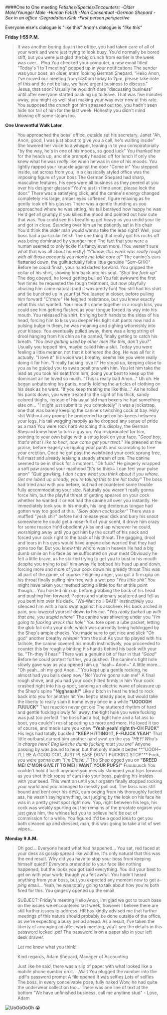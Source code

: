 ####One to One meeting
*Fetishes/Species/Encounters:
-Older Male/Younger Male
-Human Fetish
-Non Consentual
-German Shepard
-Sex in an office
-Degradation Kink
-First person perspective*

Everyone else's dialogue is "like this"
Anon's dialogue is *"like this"*

**Friday 1:55 P.M.**

>It was another boring day in the office, you had taken care of all of your work and were just trying to look busy.
>You'd normally be bored stiff, but you were just glad the big crunch from earlier in the week was over...
>*Ping*
>You checked your computer, a new email titled "Today's 1 to 1 meeting" popped up in your notifications
>The sender was your boss, an older, stern looking German Shepard.
>"Hello Anon, I've moved our meeting from 5:30pm today to 2pm, please take note of this and do not be late, we have urgent business to discuss."
>Jesus, that soon? Usually he wouldn't dare "discussing business" until after everyone started packing up to leave.
>That was five minutes away, you might as well start making your way over now at this rate.
>You supposed the crunch got him stressed out too, you hadn't seen hide nor tail of him for the last week.
>Honestly you didn't mind blowing off some steam too.

**One Uneventful Walk Later**

>You approached the boss' office, outside sat his secretary, Janet "Ah, Anon, good, I was just about to give you a call, he's waiting inside"
>She lowered her voice to a whisper, leaning in to you conspiratorially "by the way, he's in one of his moods, so good luck"
>You thanked her for the heads up, and she promptly headed off for lunch
>If only she knew what he was *really* like when he was in one of his moods.
>You lightly rapped your knuckle against the door
>"Come in"
>You stepped inside, sat across from you, in a classically styled office was the imposing figure of your boss
>The German Shepard had sharp, masculine features, his eyes were all business as they peered at you over his designer glasses
>"You're just in time anon, please lock the door."
>There was a satisfying click, and the canine's energy changed completely
>His large, amber eyes softened, figure relaxing as he gently took off his glasses
>There was a gentle thudding as you approached where he was sitting, his tail betrayed how happy he was
>He'd get all grumpy if you killed the mood and pointed out how cute that was.
>You could see his breathing get heavy as you undid your tie and got in close. Standing over him as he patiently sat in his chair
>You'd think the older man would wanna take the lead right?
>Well, your boss had a particular fetish
>The one thing that really got his rocks off was being dominated by younger men
>The fact that you were a human seemed to only tickle his fancy even more. (You weren't sure what that was all about honestly)
>*"Y'know, this week was really rough with all those accounts you made me take care of"*
>The canine's ears flattened down, the guilt actually felt a little genuine "Sorr-GHK!"
>Before he could finish, your hand darted forward. You gripped the collar of his shirt, shoving him back into his seat.
>*"Shut the fuck up"*
>The dog obeyed, he loved getting bullied
>You felt awkward the first few times he requested the rough treatment, but now playfully abusing him came natural (and it was pretty fun)
>You still had his shirt and tie bunched up in your fist
>You leaned in closer, before pulling him forward *"C'mere"*
>He feigned resistance, but you knew exactly what this slut wanted.
>Your mouths came together in a rough kiss, you could see him getting flushed as your tongue forced its way into his mouth.
>You released his shirt, bringing both hands to the sides of his head, forcing him to kiss you deeper
>His tight suit pants now had a pulsing bulge in them, he was moaning and sighing whoreishly into your kisses.
>You eventually pulled away, there was a long string of drool hanging from his chin as he panted, finally getting to catch his breath.
>*"You love getting used by other men like this, don't you?"*
>Usually you topped him, maybe called him a slut.
>Today you were feeling a little meaner, not that it bothered the dog. He was all for it actually.
>"I love it" his voice was breathy, seems like you were really doing it for him. "I really fucking love it"
>He stood up, keeping close to you as he guided you to swap positions with him. You let him take the lead as you took his seat from him, doing your best to keep up the dominant air he loved so much.
>"This is really bad Anon..." Uh oh.
>He began unbuttoning his pants, neatly folding the articles of clothing on his desk as he went.
>"If you keep treating me like this..."
>As he rolled his pants down, you were treated to the sight of his thick, sandy colored thighs, instead of his usual old man boxers he had something else on...
>"I might just submit to you completely"
>It was a jockstrap, one that was barely keeping the canine's twitching cock at bay.
>Holy shit
>Without any prompt he proceeded to get on his knees between your legs, his tail wagging happily as he dropped any sense of pride as a man
>You were rock hard watching this display, the German Shepard knew how to turn a guy on.
>You reciprocated for him, pointing to your own bulge with a smug look on your face. "*Good boy, that's what I like to hear, now come get your treat.*"
>He preened at the praise, before eagerly unzipping your pants and scrambling to free your erection.
>Once he got past the waistband your cock sprung free, full mast and already leaking a steady stream of pre.
>The canine seemed to be in shock for a moment. "Oh fuck"
>He gingerly wrapped a soft paw around your manhood
>"It's so thick~ I can feel your pulse anon"
>*"Quit gawking, I don't care what you think about it you whore. Get me lubed up already, you're taking this to the hilt today"*
>The boss had tried anal with you before, but had encountered some trouble fully accommodating your size.
>Naturally you weren't really gonna force him, but the playful threat of getting speared on your cock whether he wanted it or not had the canine all over you instantly.
>He immediately took you in his mouth, his long dexterous tongue had gotten way too good at this.
>*"Slow down cocksucker"*
>There was a muffled "yesh shir" before he'd release your dick and bury his snout somewhere he could get a nose-full of your scent, it drove him crazy for some reason
>He'd obediently kiss and lap wherever he could, worshiping away until you got him by the scruff of his neck and forced your cock right to the back of his throat.
>The gagging, drool and tears in his eyes would have anyone else worried that they had gone too far.
>But you knew this whore was in heaven
>He had a big dumb smile on his face as he suffocated on your meat
>Obviously he felt a little brave, as he started trying to get you to bust in his mouth despite you trying to pull him away
>He bobbed his head up and down, forcing more and more of your cock down his greedy throat
>This was all part of the game, of course.
>Feigning anger, you got a firm grip on his throat finally pulling him free with a wet pop *"You little shit"*
>You might have taken your method acting a little too far at this point though...
>You hoisted him up, before grabbing the back of his head and pushing him forward.
>Papers and stationary scattered and fell as you bent him over his desk.
>"Wa-Wait no I-GAH!"
>Instinctively you silenced him with a hard swat against his asscheek
>His back arched in pain, you lowered yourself down to his ear.
>"*You really fucked up with that one, you stupid whore*"
>The canine was shivering under you
>"*I'm going to fucking wreck this hole*"
>You tore open a lube packet, letting the glob fall onto your dick, which was currently being hotdogged by the Shep's ample cheeks. You made sure to get nice and slick
>"Oh god" another breathy whisper from the slut
>As your tip played with his tailhole, the canine covered his mouth instinctively, you proceeded to counter this by roughly binding his hands behind his back with your tie.
>"Th-they'll hear!" There was a genuine bit of fear in that
>*"Good"*
>Before he could protest further, you pushed.
>The canine's tight hole slowly gave way as you opened him up
>"haah~ Anon~"
>A little more...
>"Oh yeah...oh my god Anon..."
>You kept up a gentle rocking, he almost had you balls deep now
>"No! You're gonna ruin me!"
>A final rough shove, and you had your cock hilted firmly in him
>Your cock crashed right into his g-spot, sending an electric wave of pleasure up the Shep's spine
>**"Ngghaaah!"**
>Like a bitch in heat he tried to rock back into you for another hit
>You kept a steady pace, but would take the liberty to really slam it home every once in a while
>**"UOOOGH FUUUCK"**
>That reaction never got old
>The stuttered rhythm of hard and gentle fucking slowly fell away, the tight hole you were fucking was just too perfect
>The boss had a hot, tight hole and a fat ass to boot, you couldn't resist speeding up more and more.
>He loved it too of course, and made sure you knew
>**"Yeah yeah! right th-OH FUCK"**
>His legs had totally buckled
>**"KEEP HITTING IT, F-FUUCK YEAH"**
>That little outburst earned him another hard swat on the ass
>*"HEY! Who's in charge here? Beg like the dumb fucking mutt you are"*
>Anyone passing by was bound to hear, but that only made it better
>**"UOOH~ I'LL BE A GOOD DOG, JUST PLEASE DON'T FUCKING STOP"**
>Fuck, you were gonna cum
>*"I'm Close..."*
>The Shep egged you on
>**"BREED ME! C'MON GIVE IT TO ME! I WANT YOUR PUPS!"**
>Fuuuuuuck
>You couldn't hold it back anymore you messily slammed your hips forward as you shot thick ropes of cum into your boss, painting his insides with your seed.
>This went on until your orgasm finally stopped rocking your world and you managed to messily pull out.
>The boss was still bound and bent over his desk, cum oozing from his thoroughly fucked ass, he wasn't saying anything, but judging by the look on his face he was in a pretty great spot right now.
>Yup, right between his legs, his cock was weakly spurting out the remains of the prostate orgasm you just gave him, the whines led you to believe he'd be out of commission for a while.
>You figured it'd be a good idea to get you both cleaned up and dressed, man, this was going to take a lot of wet wipes...

**Monday 9 A.M.**
>Oh god...
>Everyone heard what had happened...
>You sat, red faced at your desk as gossip spread like wildfire.
>It's only natural that this was the end result.
>Why did you have to stop your boss from keeping himself quiet!?
>Everyone pretended to your face like nothing happened, but the looks you got said everything.
>You did your best to get on with your work, though you felt awful.
>You hadn't heard anything from your boss, but you expected any moment now to get a-
>*ping*
>email...
>Yeah, he was totally going to talk about how you're both fired for this. You gingerly opened up the email 
>
>SUBJECT: Friday's meeting
>Hello Anon,
>I'm glad we got to touch base on the issues we encountered last week, however I believe there are still further issues to address.
>HR has kindly advised me that further meetings of this nature should probably be done outside of the office, as we're expecting a busy period ahead.
>As a result, I've taken the liberty of arranging an after-work meeting, you'll see the details in this password locked .pdf
>The password is on a paper slip in your left desk drawer.
>
>Let me know what you think!
>
>Kind regards,
>Adam Shepard, 
>Manager of Accounting
>
>Just like he said, there was a slip of paper with what looked like a mobile phone number on it.
>...Wait
>You plugged the number into the .pdf's password prompt
>A file opened
>It was selfies
>Lots of selfies
>The boss, in every conceivable pose, fully naked
>Wow, he had quite the underwear collection too...
>There was one line of text at the bottom
>"We have unfinished business, call me anytime stud" - Love, Adam

![UoOoOoOh 😭](https://static1.e621.net/data/sample/77/67/77671f2896397c6d7d7332cd1315b17e.jpg)